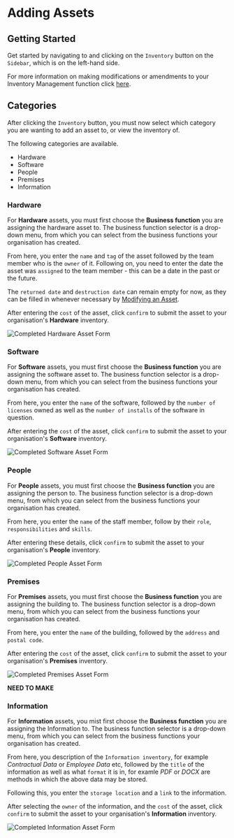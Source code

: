 # Adding Assets

## Getting Started

Get started by navigating to and clicking on the `Inventory` button on the `Sidebar`, which is on the left-hand side.

For more information on making modifications or amendments to your Inventory Management function click [here][Assets].

## Categories

After clicking the `Inventory` button, you must now select which category you are wanting to add an asset to, or view the inventory of.

The following categories are available.
+ Hardware
+ Software
+ People
+ Premises
+ Information

### Hardware

For **Hardware** assets, you must first choose the **Business function** you are assigning the hardware asset to. The business function selector is a drop-down menu, from which you can select from the business functions your organisation has created.

From here, you enter the `name` and `tag` of the asset followed by the team member who is the `owner` of it. Following on, you need to enter the date the asset was `assigned` to the team member - this can be a date in the past or the future.

The `returned date` and `destruction date` can remain empty for now, as they can be filled in whenever necessary by [Modifying an Asset][].

After entering the `cost` of the asset, click `confirm` to submit the asset to your organisation's **Hardware** inventory.

<img src="/img/DocImg/General Information/Inventory_Management/Completed_Hardware_Asset_Form.png" alt="Completed Hardware Asset Form" class="center"/>

### Software

For **Software** assets, you must first choose the **Business function** you are assigning the software asset to. The business function selector is a drop-down menu, from which you can select from the business functions your organisation has created.

From here, you enter the `name` of the software, followed by the `number of licenses` owned as well as the `number of installs` of the software in question.

After entering the `cost` of the asset, click `confirm` to submit the asset to your organisation's **Software** inventory.

<img src="/img/DocImg/General Information/Inventory_Management/Completed_Software_Asset_Form.png" alt="Completed Software Asset Form" class="center"/>

### People

For **People** assets, you must first choose the **Business function** you are assigning the person to. The business function selector is a drop-down menu, from which you can select from the business functions your organisation has created.

From here, you enter the `name` of the staff member, follow by their `role`, `responsibilities` and `skills`.

After entering these details, click `confirm` to submit the asset to your organisation's **People** inventory.

<img src="/img/DocImg/General Information/Inventory_Management/Completed_People_Asset_Form.png" alt="Completed People Asset Form" class="center"/>

### Premises

For **Premises** assets, you must first choose the **Business function** you are assigning the building to. The business function selector is a drop-down menu, from which you can select from the business functions your organisation has created.

From here, you enter the `name` of the building, followed by the `address` and `postal code`.

After entering the `cost` of the asset, click `confirm` to submit the asset to your organisation's **Premises** inventory.

<img src="/img/DocImg/General Information/Inventory_Management/Completed_Premises_Asset_Form.png" alt="Completed Premises Asset Form" class="center"/>

 **NEED TO MAKE**

### Information

For **Information** assets, you mist first choose the **Business function** you are assigning the Information to. The business function selector is a drop-down menu, from which you can select from the business functions your organisation has created.

From here, you description of the `Information inventory`, for example *Contractual Data* or *Employee Data* etc, followed by the `title` of the information as well as what `format` it is in, for examle *PDF* or *DOCX* are methods in which the above data may be stored.

Following this, you enter the `storage location` and a `link` to the information.

After selecting the `owner` of the information, and the `cost` of the asset, click `confirm` to submit the asset to your organisation's **Information** inventory.

<img src="/img/DocImg/General Information/Inventory_Management/Completed_Information_Asset_Form.png" alt="Completed Information Asset Form" class="center"/>


[Assets]: ../actions#inventory-management-assets
[Modifying an Asset]: ../actions#modifying-an-asset
